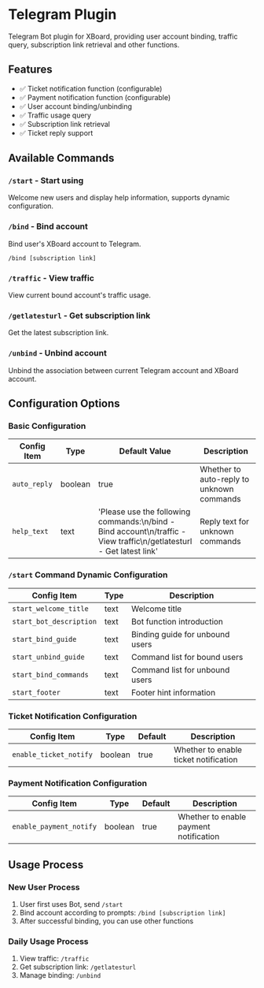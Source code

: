 # Telegram Plugin

Telegram Bot plugin for XBoard, providing user account binding, traffic query, subscription link retrieval and other functions.

## Features

-   ✅ Ticket notification function (configurable)
-   ✅ Payment notification function (configurable)
-   ✅ User account binding/unbinding
-   ✅ Traffic usage query
-   ✅ Subscription link retrieval
-   ✅ Ticket reply support

## Available Commands

### `/start` - Start using

Welcome new users and display help information, supports dynamic configuration.

### `/bind` - Bind account

Bind user's XBoard account to Telegram.

```
/bind [subscription link]
```

### `/traffic` - View traffic

View current bound account's traffic usage.

### `/getlatesturl` - Get subscription link

Get the latest subscription link.

### `/unbind` - Unbind account

Unbind the association between current Telegram account and XBoard account.

## Configuration Options

### Basic Configuration

| Config Item  | Type    | Default Value                                                                                            | Description                             |
| ------------ | ------- | -------------------------------------------------------------------------------------------------------- | --------------------------------------- |
| `auto_reply` | boolean | true                                                                                                     | Whether to auto-reply to unknown commands |
| `help_text`  | text    | 'Please use the following commands:\\n/bind - Bind account\\n/traffic - View traffic\\n/getlatesturl - Get latest link' | Reply text for unknown commands         |

### `/start` Command Dynamic Configuration

| Config Item             | Type | Description              |
| ----------------------- | ---- | ------------------------ |
| `start_welcome_title`   | text | Welcome title                 |
| `start_bot_description` | text | Bot function introduction           |
| `start_bind_guide`      | text | Binding guide for unbound users     |
| `start_unbind_guide`    | text | Command list for bound users |
| `start_bind_commands`   | text | Command list for unbound users |
| `start_footer`          | text | Footer hint information             |

### Ticket Notification Configuration

| Config Item            | Type    | Default | Description                 |
| ---------------------- | ------- | ------- | --------------------------- |
| `enable_ticket_notify` | boolean | true    | Whether to enable ticket notification |

### Payment Notification Configuration

| Config Item             | Type    | Default | Description                 |
| ----------------------- | ------- | ------- | --------------------------- |
| `enable_payment_notify` | boolean | true    | Whether to enable payment notification |

## Usage Process

### New User Process

1. User first uses Bot, send `/start`
2. Bind account according to prompts: `/bind [subscription link]`
3. After successful binding, you can use other functions

### Daily Usage Process

1. View traffic: `/traffic`
2. Get subscription link: `/getlatesturl`
3. Manage binding: `/unbind`
